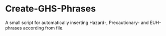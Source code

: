 # Create-GHS-Phrases
A small script for automatically inserting Hazard-, Precautionary- and EUH-phrases according from file.
